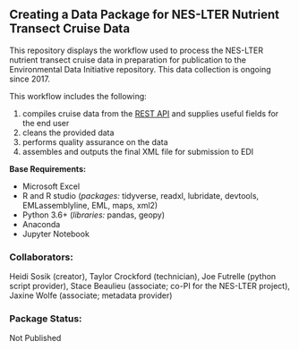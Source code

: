 ## Creating a Data Package for NES-LTER Nutrient Transect Cruise Data

This repository displays the workflow used to process the NES-LTER nutrient transect cruise data in preparation for publication to the Environmental Data Initiative repository. This data collection is ongoing since 2017.

This workflow includes the following:
1) compiles cruise data from the [REST API](https://github.com/WHOIGit/nes-lter-ims/wiki/Using-REST-API) and supplies useful fields for the end user
2) cleans the provided data
3) performs quality assurance on the data
4) assembles and outputs the final XML file for submission to EDI

**Base Requirements:**
- Microsoft Excel
- R and R studio (*packages:* tidyverse, readxl, lubridate, devtools, EMLassemblyline, EML, maps, xml2)
- Python 3.6+ (*libraries:* pandas, geopy)
- Anaconda
- Jupyter Notebook

### Collaborators:
Heidi Sosik (creator), Taylor Crockford (technician), Joe Futrelle (python script provider), Stace Beaulieu (associate; co-PI for the NES-LTER project), Jaxine Wolfe (associate; metadata provider)

### Package Status:
Not Published